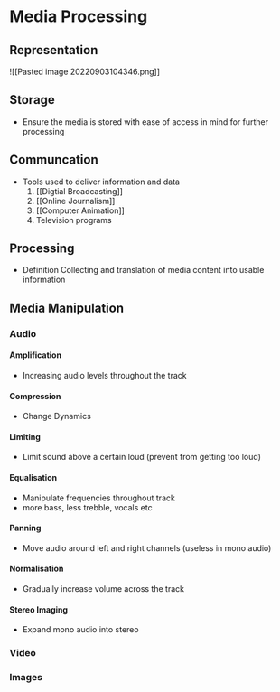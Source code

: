 # Media Processing

## Representation
![[Pasted image 20220903104346.png]]
## Storage
- Ensure the media is stored with ease of access in mind for further processing
## Communcation
- Tools used to deliver information and data
  1. [[Digtial Broadcasting]]
  2. [[Online Journalism]]
  3. [[Computer Animation]]
  4. Television programs
## Processing
- Definition
  Collecting and translation of media content into usable information

## Media Manipulation
### Audio
#### Amplification
  - Increasing audio levels throughout the track
#### Compression
 - Change Dynamics 
#### Limiting
  - Limit sound above a certain loud (prevent from getting too loud)
#### Equalisation
  - Manipulate frequencies throughout track
  - more bass, less trebble, vocals etc
#### Panning
  - Move audio around left and right channels (useless in mono audio)
#### Normalisation
  - Gradually increase volume across the track
#### Stereo Imaging
  - Expand mono audio into stereo
### Video
### Images
